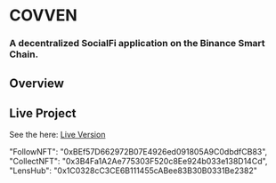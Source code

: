 # COVVEN
### A decentralized SocialFi application on the Binance Smart Chain.

## Overview



## Live Project
See the here: [Live Version](https://resonant-druid-87de9c.netlify.app/)


"FollowNFT": "0xBEf57D662972B07E4926ed091805A9C0dbdfCB83",
"CollectNFT": "0x3B4Fa1A2Ae775303F520c8Ee924b033e138D14Cd",
"LensHub": "0x1C0328cC3CE6B111455cABee83B30B0331Be2382"